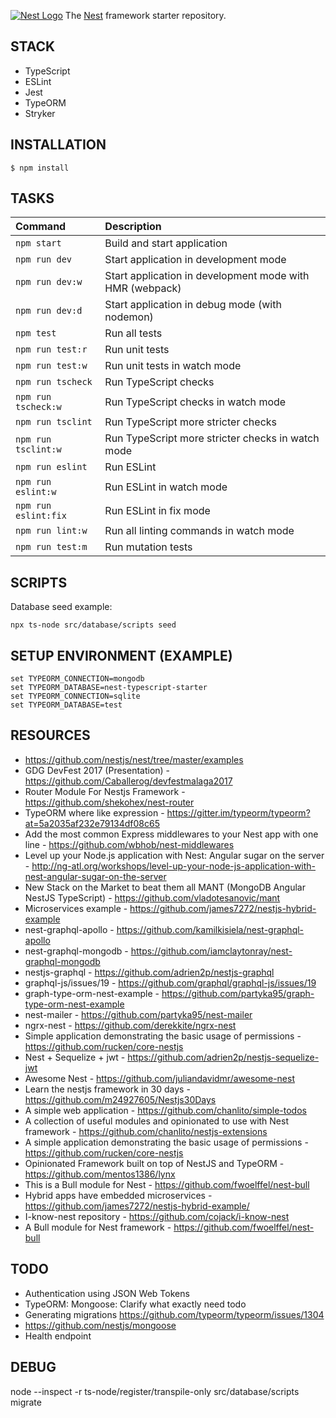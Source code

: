 [![Nest Logo](http://kamilmysliwiec.com/public/nest-logo.png)](http://nestjs.com/)
The [Nest](https://github.com/unlight/nest-typescript-starter) framework starter repository. 

STACK
---
* TypeScript
* ESLint
* Jest
* TypeORM
* Stryker

INSTALLATION
---
```
$ npm install
```

TASKS
---
| Command              | Description                                              |
|:---------------------|:---------------------------------------------------------|
| `npm start`          | Build and start application                              |
| `npm run dev`        | Start application in development mode                    |
| `npm run dev:w`      | Start application in development mode with HMR (webpack) |
| `npm run dev:d`      | Start application in debug mode (with nodemon)           |
| `npm test`           | Run all tests                                            |
| `npm run test:r`     | Run unit tests                                           |
| `npm run test:w`     | Run unit tests in watch mode                             |
| `npm run tscheck`    | Run TypeScript checks                                    |
| `npm run tscheck:w`  | Run TypeScript checks in watch mode                      |
| `npm run tsclint`    | Run TypeScript more stricter checks                      |
| `npm run tsclint:w`  | Run TypeScript more stricter checks in watch mode        |
| `npm run eslint`     | Run ESLint                                               |
| `npm run eslint:w`   | Run ESLint in watch mode                                 |
| `npm run eslint:fix` | Run ESLint in fix mode                                   |
| `npm run lint:w`     | Run all linting commands in watch mode                   |
| `npm run test:m`     | Run mutation tests                                       |


SCRIPTS
---
Database seed example:
```
npx ts-node src/database/scripts seed
```

SETUP ENVIRONMENT (EXAMPLE)
---
```
set TYPEORM_CONNECTION=mongodb
set TYPEORM_DATABASE=nest-typescript-starter
set TYPEORM_CONNECTION=sqlite
set TYPEORM_DATABASE=test
```

RESOURCES
---
* https://github.com/nestjs/nest/tree/master/examples
* GDG DevFest 2017 (Presentation) - https://github.com/Caballerog/devfestmalaga2017
* Router Module For Nestjs Framework - https://github.com/shekohex/nest-router
* TypeORM where like expression - https://gitter.im/typeorm/typeorm?at=5a2035af232e79134df08c65
* Add the most common Express middlewares to your Nest app with one line - https://github.com/wbhob/nest-middlewares
* Level up your Node.js application with Nest: Angular sugar on the server - http://ng-atl.org/workshops/level-up-your-node-js-application-with-nest-angular-sugar-on-the-server
* New Stack on the Market to beat them all MANT (MongoDB Angular NestJS TypeScript) - https://github.com/vladotesanovic/mant
* Microservices example - https://github.com/james7272/nestjs-hybrid-example
* nest-graphql-apollo - https://github.com/kamilkisiela/nest-graphql-apollo
* nest-graphql-mongodb - https://github.com/iamclaytonray/nest-graphql-mongodb
* nestjs-graphql - https://github.com/adrien2p/nestjs-graphql
* graphql-js/issues/19 - https://github.com/graphql/graphql-js/issues/19
* graph-type-orm-nest-example - https://github.com/partyka95/graph-type-orm-nest-example
* nest-mailer - https://github.com/partyka95/nest-mailer
* ngrx-nest - https://github.com/derekkite/ngrx-nest
* Simple application demonstrating the basic usage of permissions - https://github.com/rucken/core-nestjs
* Nest + Sequelize + jwt - https://github.com/adrien2p/nestjs-sequelize-jwt
* Awesome Nest - https://github.com/juliandavidmr/awesome-nest
* Learn the nestjs framework in 30 days - https://github.com/m24927605/Nestjs30Days
* A simple web application - https://github.com/chanlito/simple-todos
* A collection of useful modules and opinionated to use with Nest framework - https://github.com/chanlito/nestjs-extensions
* A simple application demonstrating the basic usage of permissions - https://github.com/rucken/core-nestjs
* Opinionated Framework built on top of NestJS and TypeORM - https://github.com/mentos1386/lynx
* This is a Bull module for Nest - https://github.com/fwoelffel/nest-bull
* Hybrid apps have embedded microservices - https://github.com/james7272/nestjs-hybrid-example/
* I-know-nest repository - https://github.com/cojack/i-know-nest
* A Bull module for Nest framework - https://github.com/fwoelffel/nest-bull

TODO
---
* Authentication using JSON Web Tokens
* TypeORM: Mongoose: Clarify what exactly need todo
* Generating migrations https://github.com/typeorm/typeorm/issues/1304
* https://github.com/nestjs/mongoose
* Health endpoint

DEBUG
---
node --inspect -r ts-node/register/transpile-only src/database/scripts migrate
